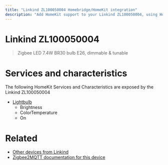 ```yaml
---
title: "Linkind ZL100050004 Homebridge/HomeKit integration"
description: "Add HomeKit support to your Linkind ZL100050004, using Homebridge, Zigbee2MQTT and homebridge-z2m."
---
```

<!---
This file has been GENERATED using src/docgen/docgen.ts
DO NOT EDIT THIS FILE MANUALLY!
-->
# Linkind ZL100050004
> Zigbee LED 7.4W BR30 bulb E26, dimmable & tunable


# Services and characteristics
The following HomeKit Services and Characteristics are exposed by
the Linkind ZL100050004

* [Lightbulb](../../light.md)
  * Brightness
  * ColorTemperature
  * On


# Related
* [Other devices from Linkind](../index.md#linkind)
* [Zigbee2MQTT documentation for this device](https://www.zigbee2mqtt.io/devices/ZL100050004.html)